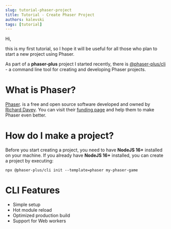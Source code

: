 ```yaml
---
slug: tutorial-phaser-project
title: Tutorial - Create Phaser Project
authors: kalevski
tags: [tutorial]
---
```


Hi,

this is my first tutorial, so I hope it will be useful for all those who plan to start a new project using Phaser.

As part of a **phaser-plus** project I started recently, there is [@phaser-plus/cli](https://www.npmjs.com/package/@phaser-plus/cli) - a command line tool for creating and developing Phaser projects.

# What is Phaser?
[Phaser](https://phaser.io). is a free and open source software developed and owned by [Richard Davey](https://github.com/photonstorm). You can visit their [funding page](https://www.patreon.com/join/photonstorm) and help them to make Phaser even better.

# How do I make a project?
Before you start creating a project, you need to have **NodeJS 16+** installed on your machine.
If you already have **NodeJS 16+** installed, you can create a project by executing:
```
npx @phaser-plus/cli init --template=phaser my-phaser-game
```

# CLI Features
- Simple setup
- Hot module reload
- Optimized production build
- Support for Web workers